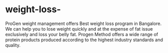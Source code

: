 # weight-loss-
ProGen weight management offers Best weight loss program in Bangalore. We can help you to lose weight quickly and at the expense of fat issue exclusively and loss your belly fat. Progen Method offers a wide range of protein products produced according to the highest industry standards and quality.

